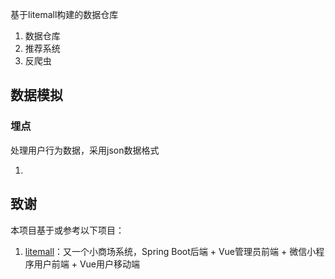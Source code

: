 基于litemall构建的数据仓库

1. 数据仓库
2. 推荐系统
3. 反爬虫

## 数据模拟
### 埋点
处理用户行为数据，采用json数据格式

1. 


## 致谢

本项目基于或参考以下项目：

1. [litemall](https://github.com/linlinjava/litemall)：又一个小商场系统，Spring Boot后端 + Vue管理员前端 + 微信小程序用户前端 + Vue用户移动端